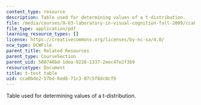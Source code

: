 ```yaml
---
content_type: resource
description: Table used for determining values of a t-distribution.
file: /media/courses/9-63-laboratory-in-visual-cognition-fall-2009/cca0bde257bd6ed671c307c5f8dc0cf9_MIT9_63F09_rr02.pdf
file_type: application/pdf
learning_resource_types: []
license: https://creativecommons.org/licenses/by-nc-sa/4.0/
ocw_type: OCWFile
parent_title: Related Resources
parent_type: CourseSection
parent_uid: 580748bd-1dea-9228-1337-2eec47e2f3b9
resourcetype: Document
title: t-test table
uid: cca0bde2-57bd-6ed6-71c3-07c5f8dc0cf9
---
```

Table used for determining values of a t-distribution.